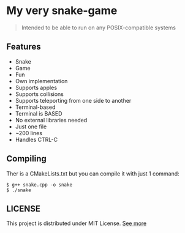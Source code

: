 # My very snake-game
> Intended to be able to run on any POSIX-compatible systems
## Features
- Snake
- Game
- Fun
- Own implementation
- Supports apples
- Supports collisions
- Supports teleporting from one side to another
- Terminal-based
- Terminal is BASED
- No external libraries needed
- Just one file
- ~200 lines
- Handles CTRL-C

## Compiling
Ther is a CMakeLists.txt but you can compile it with just 1 command:
```console
$ g++ snake.cpp -o snake
$ ./snake
```

## LICENSE
This project is distributed under MIT License. [See more](/LICENSE)